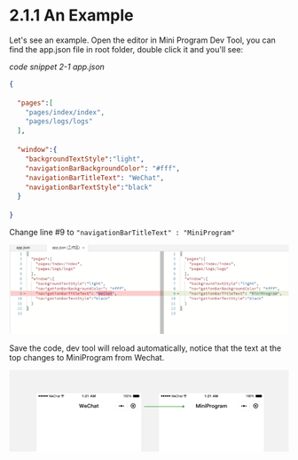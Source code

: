 # 2.1.1 An Example

Let's see an example. Open the editor in Mini Program Dev Tool, you can find the app.json file in root folder, double click it and you'll see:

*code snippet 2-1 app.json*

```json
{

  "pages":[
    "pages/index/index",
    "pages/logs/logs"
  ],

  "window":{
    "backgroundTextStyle":"light",
    "navigationBarBackgroundColor": "#fff",
    "navigationBarTitleText": "WeChat",
    "navigationBarTextStyle":"black"
  }

}
```

Change line #9 to `"navigationBarTitleText" : "MiniProgram" `

![Figure 2-1 change navigationBarTitleText](/static/2-1.png)

Save the code, dev tool will reload automatically, notice that the text at the top changes to  MiniProgram from Wechat.

![Figure 2-2 wording on top changes](/static/2-2.png)

